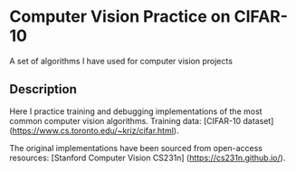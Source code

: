 # Computer Vision Practice on CIFAR-10
A set of algorithms I have used for computer vision projects

## Description
Here I practice training and debugging implementations of the most common computer vision algorithms. 
Training data: [CIFAR-10 dataset] (https://www.cs.toronto.edu/~kriz/cifar.html).

The original implementations have been sourced from open-access resources: [Stanford Computer Vision CS231n] (https://cs231n.github.io/).

